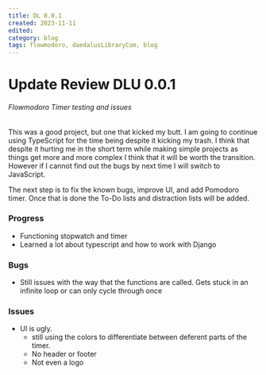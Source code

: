 ```yaml
---
title: DL 0.0.1
created: 2023-11-11
edited: 
category: blog
tags: flowmodoro, daedalusLibraryCom, blog
---
```


# Update Review DLU 0.0.1
###### Flowmodoro Timer testing and issues


This was a good project, but one that kicked my butt. I am going to continue using TypeScript for the time being despite it kicking my trash. I think that despite it hurting me in the short term while making simple projects as things get more and more complex I think that it will be worth the transition. However if I cannot find out the bugs by next time I will switch to JavaScript. 

The next step is to fix the known bugs, improve UI, and add Pomodoro timer. Once that is done the To-Do lists and distraction lists will be added. 

### Progress
- Functioning stopwatch and timer
- Learned a lot about typescript and how to work with Django

### Bugs
- Still issues with the way that the functions are called. Gets stuck in an infinite loop or can only cycle through once

### Issues
- UI is ugly. 
	- still using the colors to differentiate between deferent parts of the timer.
	- No header or footer
	- Not even a logo



